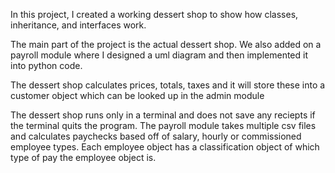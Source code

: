 In this project, I created a working dessert shop to show how
classes, inheritance, and interfaces work. 

The main part of the project is the actual dessert shop.
We also added on a payroll module where I designed a uml diagram and then implemented it into python code. 

The dessert shop calculates prices, totals, taxes and it will store these into a customer object which can be looked up in the admin module

The dessert shop runs only in a terminal and does not save any reciepts if the terminal quits the program. The payroll module takes multiple csv files and calculates paychecks based off of salary, hourly or commissioned employee types. Each employee object has a classification object of which type of pay the employee object is. 
